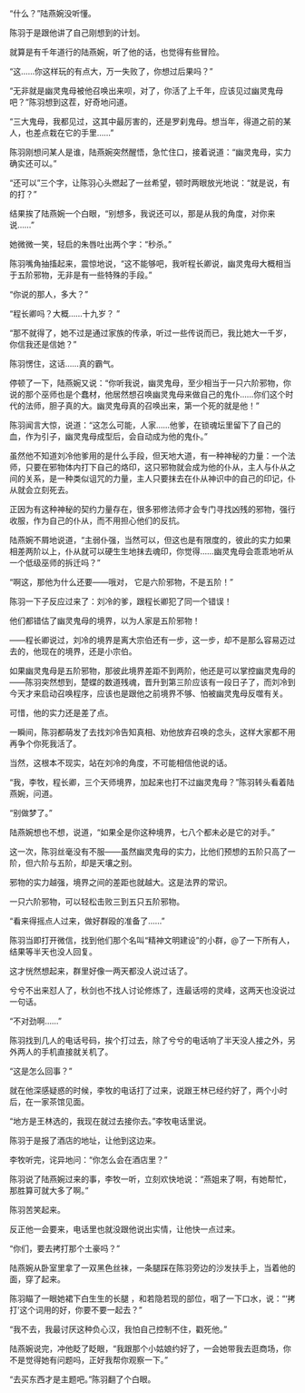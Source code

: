 “什么？”陆燕婉没听懂。

陈羽于是跟他讲了自己刚想到的计划。

就算是有千年道行的陆燕婉，听了他的话，也觉得有些冒险。

“这……你这样玩的有点大，万一失败了，你想过后果吗？”

“无非就是幽灵鬼母被他召唤出来呗，对了，你活了上千年，应该见过幽灵鬼母吧？”陈羽想到这茬，好奇地问道。

“三大鬼母，我都见过，这其中最厉害的，还是罗刹鬼母。想当年，得道之前的某人，也差点栽在它的手里……”

陈羽刚想问某人是谁，陆燕婉突然醒悟，急忙住口，接着说道：“幽灵鬼母，实力确实还可以。”

“还可以”三个字，让陈羽心头燃起了一丝希望，顿时两眼放光地说：“就是说，有的打？”

结果挨了陆燕婉一个白眼，“别想多，我说还可以，那是从我的角度，对你来说……”

她微微一笑，轻启的朱唇吐出两个字：“秒杀。”

陈羽嘴角抽搐起来，震惊地说，“这不能够吧，我听程长卿说，幽灵鬼母大概相当于五阶邪物，无非是有一些特殊的手段。”

“你说的那人，多大？”

“程长卿吗？大概……十九岁？ ”

“那不就得了，她不过是通过家族的传承，听过一些传说而已，我比她大一千岁，你信我还是信她？”

陈羽愣住，这话……真的霸气。

停顿了一下，陆燕婉又说：“你听我说，幽灵鬼母，至少相当于一只六阶邪物，你说的那个巫师也是个蠢材，他居然想召唤幽灵鬼母来做自己的鬼仆……你们这个时代的法师，胆子真的大。幽灵鬼母真的召唤出来，第一个死的就是他！”

陈羽闻言大惊，说道：“这怎么可能，人家……他爹，在锁魂坛里留下了自己的血，作为引子，幽灵鬼母成型后，会自动成为他的鬼仆。”

虽然他不知道刘冷他爹用的是什么手段，但天地大道，有一种神秘的力量：一个法师，只要在邪物体内打下自己的烙印，这只邪物就会成为他的仆从，主人与仆从之间的关系，是一种类似诅咒的力量，主人只要抹去在仆从神识中的自己的印记，仆从就会立刻死去。

正因为有这种神秘的契约力量存在，很多邪修法师才会专门寻找凶残的邪物，强行收服，作为自己的仆从，而不用担心他们的反抗。

陆燕婉不屑地说道，“主弱仆强，当然可以，但这也是有限度的，彼此的实力如果相差两阶以上，仆从就可以硬生生地抹去魂印，你觉得……幽灵鬼母会乖乖地听从一个低级巫师的拆迁吗？”

“啊这，那他为什么还要——哦对， 它是六阶邪物，不是五阶！”

陈羽一下子反应过来了：刘冷的爹，跟程长卿犯了同一个错误！

他们都错估了幽灵鬼母的境界，以为人家是五阶邪物！

——程长卿说过，刘冷的境界是离大宗伯还有一步，这一步，却不是那么容易迈过去的，他现在的境界，还是小宗伯。

如果幽灵鬼母是五阶邪物，那彼此境界差距不到两阶，他还是可以掌控幽灵鬼母的——陈羽突然想到，楚蝶的数道残魂，晋升到第三阶应该有一段日子了，而刘冷到今天才来启动召唤程序，应该也是跟他之前境界不够、怕被幽灵鬼母反噬有关。

可惜，他的实力还是差了点。

一瞬间，陈羽都萌发了去找刘冷告知真相、劝他放弃召唤的念头，这样大家都不用再争个你死我活了。

当然，这根本不现实，站在刘冷的角度，不可能相信他说的话。

“我，李牧，程长卿，三个天师境界，加起来也打不过幽灵鬼母？”陈羽转头看着陆燕婉，问道。

“别做梦了。”

陆燕婉想也不想，说道，“如果全是你这种境界，七八个都未必是它的对手。”

这一次，陈羽丝毫没有不服——虽然幽灵鬼母的实力，比他们预想的五阶只高了一阶，但六阶与五阶，却是天壤之别。

邪物的实力越强，境界之间的差距也就越大。这是法界的常识。

一只六阶邪物，可以轻松击败三到五只五阶邪物。

“看来得摇点人过来，做好群殴的准备了……”

陈羽当即打开微信，找到他们那个名叫“精神文明建设”的小群，@了一下所有人，结果等半天也没人回复。

这才恍然想起来，群里好像一两天都没人说过话了。

兮兮不出来怼人了，秋剑也不找人讨论修炼了，连最话唠的灵峰，这两天也没说过一句话。

“不对劲啊……”

陈羽找到几人的电话号码，挨个打过去，除了兮兮的电话响了半天没人接之外，另外两人的手机直接就关机了。

“这是怎么回事？”

就在他深感疑惑的时候，李牧的电话打了过来，说跟王林已经约好了，两个小时后，在一家茶馆见面。

“地方是王林选的，我现在就过去接你去。”李牧电话里说。

陈羽于是报了酒店的地址，让他到这边来。

李牧听完，诧异地问：“你怎么会在酒店里？”

陈羽说了陆燕婉过来的事，李牧一听，立刻欢快地说：“燕姐来了啊，有她帮忙，那胜算可就大多了啊。”

陈羽苦笑起来。

反正他一会要来，电话里也就没跟他说出实情，让他快一点过来。

“你们，要去拷打那个土豪吗？”

陆燕婉从卧室里拿了一双黑色丝袜，一条腿踩在陈羽旁边的沙发扶手上，当着他的面，穿了起来。

陈羽瞄了一眼她裙下白生生的长腿 ，和若隐若现的部位，咽了一下口水，说：“‘拷打’这个词用的好，你要不要一起去？”

“我不去，我最讨厌这种负心汉，我怕自己控制不住，戳死他。”

陆燕婉说完，冲他眨了眨眼，“我跟那个小姑娘约好了，一会她带我去逛商场，你不是觉得她有问题吗，正好我帮你观察一下。”

“去买东西才是主题吧。”陈羽翻了个白眼。
